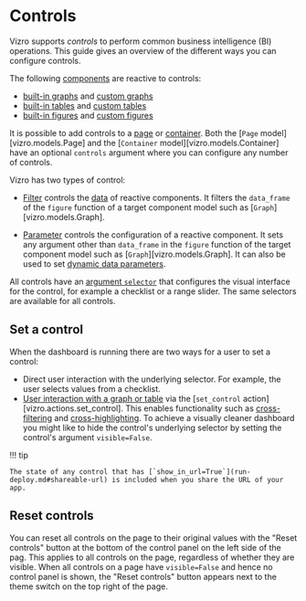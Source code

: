 # Controls

Vizro supports _controls_ to perform common business intelligence (BI) operations. This guide gives an overview of the different ways you can configure controls.

The following [components](components.md) are reactive to controls:

- [built-in graphs](graph.md) and [custom graphs](custom-charts.md)
- [built-in tables](table.md) and [custom tables](custom-tables.md)
- [built-in figures](figure.md) and [custom figures](custom-figures.md)

It is possible to add controls to a [page](pages.md) or [container](container.md#add-controls-to-container). Both the [`Page` model][vizro.models.Page] and the [`Container` model][vizro.models.Container] have an optional `controls` argument where you can configure any number of controls.

Vizro has two types of control:

- [Filter](filters.md) controls the [data](data.md) of reactive components. It filters the `data_frame` of the `figure` function of a target component model such as [`Graph`][vizro.models.Graph].

- [Parameter](parameters.md) controls the configuration of a reactive component. It sets any argument other than `data_frame` in the `figure` function of the target component model such as [`Graph`][vizro.models.Graph]. It can also be used to set [dynamic data parameters](parameters.md#dynamic-data-parameters).

All controls have an [argument `selector`](selectors.md) that configures the visual interface for the control, for example a checklist or a range slider. The same selectors are available for all controls.

## Set a control

When the dashboard is running there are two ways for a user to set a control:

- Direct user interaction with the underlying selector. For example, the user selects values from a checklist.
- [User interaction with a graph or table](graph-table-actions.md) via the [`set_control` action][vizro.actions.set_control]. This enables functionality such as [cross-filtering](graph-table-actions.md#cross-filter) and [cross-highlighting](graph-table-actions.md#cross-highlight). To achieve a visually cleaner dashboard you might like to hide the control's underlying selector by setting the control's argument `visible=False`.

!!! tip

    The state of any control that has [`show_in_url=True`](run-deploy.md#shareable-url) is included when you share the URL of your app.

## Reset controls

You can reset all controls on the page to their original values with the "Reset controls" button at the bottom of the control panel on the left side of the pag. This applies to all controls on the page, regardless of whether they are visible. When all controls on a page have `visible=False` and hence no control panel is shown, the "Reset controls" button appears next to the theme switch on the top right of the page.
